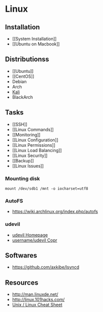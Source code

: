 # Linux


## Installation

- [[System Installation]]
- [[Ubuntu on Macbook]]


## Distributionss

- [[Ubuntu]]
- [[CentOS]]
- Debian
- Arch
- [Kali](https://www.kali.org/)
- BlackArch


## Tasks

- [[SSH]]
- [[Linux Commands]]
- [[Monitoring]]
- [[Linux Configuration]]
- [[Linux Permissions]]
- [[Linux Load Balancing]]
- [[Linux Security]]
- [[Backup]]
- [[Linux Issues]]

### Mounting disk

    mount /dev/sdb1 /mnt -o iocharset=utf8

### AutoFS

- https://wiki.archlinux.org/index.php/autofs

### udevil

- [udevil Homepage](http://ignorantguru.github.io/udevil/)
- [username/udevil Copr](https://copr.fedorainfracloud.org/coprs/username/udevil/)


## Softwares

- https://github.com/axkibe/lsyncd


## Resources

- http://man.linuxde.net/
- http://linux.101hacks.com/
- [Unix / Linux Cheat Sheet](http://cheatsheetworld.com/programming/unix-linux-cheat-sheet/)
